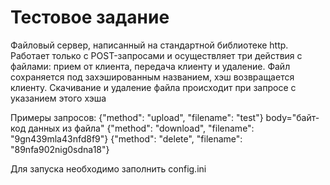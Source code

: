 <h1>Тестовое задание</h1>
<p>Файловый сервер, написанный на стандартной библиотеке http. Работает только с POST-запросами
и осуществляет три действия с файлами: прием от клиента, передача клиенту и удаление.
Файл сохраняется под захэшированным названием, хэш возвращается клиенту. Скачивание и удаление файла
происходит при запросе с указанием этого хэша</p>
<p>Примеры запросов:
  {"method": "upload", "filename": "test"} body="байт-код данных из файла"
  {"method": "download", "filename": "9gn439mla43nfd8f9"}
  {"method": "delete", "filename": "89nfa902nig0sdna18"}
</p>
<p>Для запуска необходимо заполнить config.ini</p>
